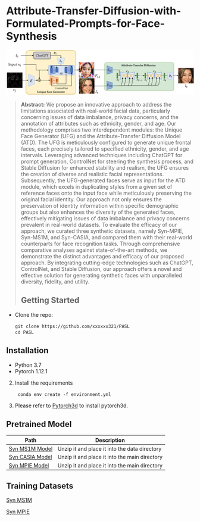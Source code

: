 # Attribute-Transfer-Diffusion-with-Formulated-Prompts-for-Face-Synthesis
![workflow.png](workflow.png)
> **Abstract:** We propose an innovative approach to address the limitations associated with real-world facial data, particularly concerning issues of data imbalance, privacy concerns, and the annotation of attributes such as ethnicity, gender, and age. Our methodology comprises two interdependent modules: the Unique Face Generator (UFG) and the Attribute-Transfer Diffusion Model (ATD). The UFG is meticulously configured to generate unique frontal faces, each precisely tailored to specified ethnicity, gender, and age intervals. Leveraging advanced techniques including ChatGPT for prompt generation, ControlNet for steering the synthesis process, and Stable Diffusion for enhanced stability and realism, the UFG ensures the creation of diverse and realistic facial representations. Subsequently, the UFG-generated faces serve as input for the ATD module, which excels in duplicating styles from a given set of reference faces onto the input face while meticulously preserving the original facial identity. Our approach not only ensures the preservation of identity information within specific demographic groups but also enhances the diversity of the generated faces, effectively mitigating issues of data imbalance and privacy concerns prevalent in real-world datasets. To evaluate the efficacy of our approach, we curated three synthetic datasets, namely Syn-MPIE, Syn-MS1M, and Syn-CASIA, and compared them with their real-world counterparts for face recognition tasks. Through comprehensive comparative analyses against state-of-the-art methods, we demonstrate the distinct advantages and efficacy of our proposed approach. By integrating cutting-edge technologies such as ChatGPT, ControlNet, and Stable Diffusion, our approach offers a novel and effective solution for generating synthetic faces with unparalleled diversity, fidelity, and utility.
>
> ## Getting Started
- Clone the repo:
    ```
    git clone https://github.com/xxxxxx321/PASL
    cd PASL
    ```
## Installation
- Python 3.7
- Pytorch 1.12.1
2. Install the requirements
   ```
    conda env create -f environment.yml
    ```
3. Please refer to [Pytorch3d](https://github.com/facebookresearch/pytorch3d/blob/main/INSTALL.md) to install pytorch3d.
## Pretrained Model
|Path|Description|
|---|---|
|[Syn MS1M Model](https://drive.google.com/drive/folders/1AR5te4tRe-1H6gHGT29rIj2WECkpAiQo?usp=sharing)|Unzip it and place it into the data directory|
|[Syn CASIA Model](https://drive.google.com/file/d/1o8649c2AaXg7lO4Fb8FJbJbA6LMc9mOD/view?usp=sharing)|Unzip it and place it into the main directory|
|[Syn MPIE Model](https://drive.google.com/file/d/1E2GCh3mT3GcLMXNk8FgoxBph29Nwgnz1/view?usp=sharing)|Unzip it and place it into the main directory|

## Training Datasets
[Syn MS1M](https://drive.google.com/drive/folders/1AR5te4tRe-1H6gHGT29rIj2WECkpAiQo?usp=sharing)

[Syn MPIE](https://drive.google.com/drive/folders/1AR5te4tRe-1H6gHGT29rIj2WECkpAiQo?usp=sharing)
